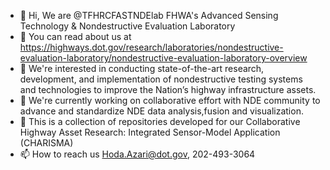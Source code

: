 - 👋 Hi, We are @TFHRCFASTNDElab FHWA's Advanced Sensing Technology & Nondestructive Evaluation Laboratory
- 📖 You can read about us at https://highways.dot.gov/research/laboratories/nondestructive-evaluation-laboratory/nondestructive-evaluation-laboratory-overview
- 👀 We're interested in conducting state-of-the-art research, development, and implementation of nondestructive testing systems and technologies to improve the Nation’s highway infrastructure assets.
- 🏢 We're currently working on collaborative effort with NDE community to advance and standardize NDE data analysis,fusion and visualization. 
- 💭 This is a collection of repositories developed for our Collaborative Highway Asset Research: Integrated Sensor-Model Application (CHARISMA)
- 📫 How to reach us Hoda.Azari@dot.gov, 202-493-3064

<!---
TFHRCFASTNDElab/TFHRCFASTNDElab is a ✨ special ✨ repository because its `README.md` (this file) appears on your GitHub profile.
You can click the Preview link to take a look at your changes.
--->
